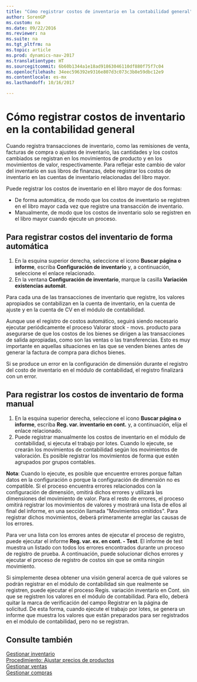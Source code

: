 ```yaml
---
title: "Cómo registrar costos de inventario en la contabilidad general"
author: SorenGP
ms.custom: na
ms.date: 09/22/2016
ms.reviewer: na
ms.suite: na
ms.tgt_pltfrm: na
ms.topic: article
ms.prod: dynamics-nav-2017
ms.translationtype: HT
ms.sourcegitcommit: 6b60b1344a1e18ad91863046110df880f75f7c04
ms.openlocfilehash: 34eec596392e9316e807d3c073c3b8e59dbc12e9
ms.contentlocale: es-mx
ms.lasthandoff: 10/16/2017

---
```


# <a name="how-to-post-inventory-costs-to-the-general-ledger"></a>Cómo registrar costos de inventario en la contabilidad general   
Cuando registra transacciones de inventario, como las remisiones de venta, facturas de compra o ajustes de inventario, las cantidades y los costos cambiados se registran en los movimientos de producto y en los movimientos de valor, respectivamente. Para reflejar este cambio de valor del inventario en sus libros de finanzas, debe registrar los costos de inventario en las cuentas de inventario relacionadas del libro mayor.

Puede registrar los costos de inventario en el libro mayor de dos formas:

- De forma automática, de modo que los costos de inventario se registren en el libro mayor cada vez que registre una transacción de inventario.
- Manualmente, de modo que los costos de inventario solo se registren en el libro mayor cuando ejecute un proceso.


## <a name="to-post-inventory-costs-automatically"></a>Para registrar costos del inventario de forma automática
1. En la esquina superior derecha, seleccione el icono **Buscar página o informe**, escriba **Configuración de inventario** y, a continuación, seleccione el enlace relacionado.
2. En la ventana **Configuración de inventario**, marque la casilla **Variación existencias automát**.

Para cada una de las transacciones de inventario que registre, los valores apropiados se contabilizan en la cuenta de inventario, en la cuenta de ajuste y en la cuenta de CV en el módulo de contabilidad.

Aunque use el registro de costos automático, seguirá siendo necesario ejecutar periódicamente el proceso Valorar stock - movs. producto para asegurarse de que los costos de los bienes se dirigen a las transacciones de salida apropiadas, como son las ventas o las transferencias. Esto es muy importante en aquellas situaciones en las que se venden bienes antes de generar la factura de compra para dichos bienes.

Si se produce un error en la configuración de dimensión durante el registro del costo de inventario en el módulo de contabilidad, el registro finalizará con un error.

## <a name="to-post-inventory-costs-manually"></a>Para registrar los costos de inventario de forma manual
1. En la esquina superior derecha, seleccione el icono **Buscar página o informe**, escriba **Reg. var. inventario en cont.** y, a continuación, elija el enlace relacionado.
2. Puede registrar manualmente los costos de inventario en el módulo de contabilidad, si ejecuta el trabajo por lotes. Cuando lo ejecute, se crearán los movimientos de contabilidad según los movimientos de valoración. Es posible registrar los movimientos de forma que estén agrupados por grupos contables.

**Nota**: Cuando lo ejecute, es posible que encuentre errores porque faltan datos en la configuración o porque la configuración de dimensión no es compatible. Si el proceso encuentra errores relacionados con la configuración de dimensión, omitirá dichos errores y utilizará las dimensiones del movimiento de valor. Para el resto de errores, el proceso omitirá registrar los movimientos de valores y mostrará una lista de ellos al final del informe, en una sección llamada "Movimientos omitidos". Para registrar dichos movimientos, deberá primeramente arreglar las causas de los errores.

Para ver una lista con los errores antes de ejecutar el proceso de registro, puede ejecutar el informe **Reg. var. ex. en cont. - Test**. El informe de test muestra un listado con todos los errores encontrados durante un proceso de registro de prueba. A continuación, puede solucionar dichos errores y ejecutar el proceso de registro de costos sin que se omita ningún movimiento.

Si simplemente desea obtener una visión general acerca de qué valores se podrán registrar en el módulo de contabilidad sin que realmente se registren, puede ejecutar el proceso Regis. variación inventario en Cont. sin que se registren los valores en el módulo de contabilidad. Para ello, deberá quitar la marca de verificación del campo Registrar en la página de solicitud. De esta forma, cuando ejecute el trabajo por lotes, se genera un informe que muestra los valores que están preparados para ser registrados en el módulo de contabilidad, pero no se registran.

## <a name="see-also"></a>Consulte también
[Gestionar inventario](inventory-manage-inventory.md)    
[Procedimiento: Ajustar precios de productos](inventory-how-adjust-item-costs.md)  
[Gestionar ventas](sales-manage-sales.md)  
[Gestionar compras](purchasing-manage-purchasing.md)

